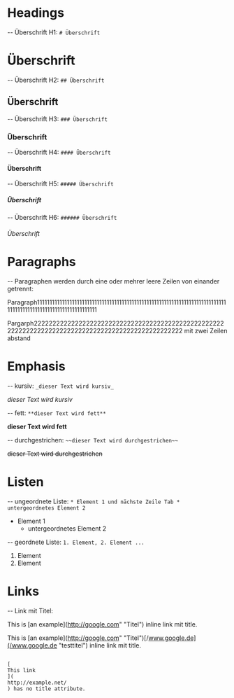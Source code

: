 # Headings

-- Überschrift H1: `# Überschrift`

# Überschrift

-- Überschrift H2: `## Überschrift`

## Überschrift

-- Überschrift H3: `### Überschrift`

### Überschrift

-- Überschrift H4: `#### Überschrift`

#### Überschrift

-- Überschrift H5: `##### Überschrift`

##### Überschrift

-- Überschrift H6: `###### Überschrift`

###### Überschrift



# Paragraphs

-- Paragraphen werden durch eine oder mehrer leere Zeilen von einander getrennt:

Paragraph1111111111111111111111111111111111111111111111111111111111111111111111111111111111111111111111111111111111111111



Pargarph22222222222222222222222222222222222222222222222222222222222222222222222222222222222222222222222222 mit zwei Zeilen abstand



# Emphasis

-- kursiv: `_dieser Text wird kursiv_`

_dieser Text wird kursiv_

-- fett: `**dieser Text wird fett**`

**dieser Text wird fett**

-- durchgestrichen: `~~dieser Text wird durchgestrichen~~`

~~dieser Text wird durchgestrichen~~



# Listen

-- ungeordnete Liste: `* Element 1 und nächste Zeile Tab * untergeordnetes Element 2`

* Element 1
  * untergeordnetes Element 2

-- geordnete Liste: `1. Element, 2. Element ...`

1. Element
2. Element



# Links

-- Link mit Titel: 

This is \[an example\]\(http://google.com" "Titel"\) inline link mit title.

This is \[an example\]\(http://google.com" "Titel"\)[/www.google.de](/www.google.de "testtitel") inline link mit title.

```

[
This link
](
http://example.net/
) has no title attribute.
```



